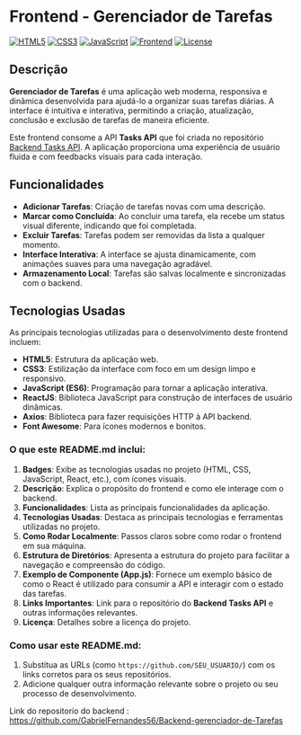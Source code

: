 # Frontend - Gerenciador de Tarefas

[![HTML5](https://img.shields.io/badge/HTML5-#E34F26.svg?style=flat-square)](https://www.w3.org/TR/html5/)
[![CSS3](https://img.shields.io/badge/CSS3-#1572B6.svg?style=flat-square)](https://www.w3.org/Style/CSS/)
[![JavaScript](https://img.shields.io/badge/JavaScript-#F7DF1E.svg?style=flat-square)](https://developer.mozilla.org/en-US/docs/Web/JavaScript)
[![Frontend](https://img.shields.io/badge/Frontend-ReactJS-green.svg?style=flat-square)](https://reactjs.org/)
[![License](https://img.shields.io/badge/License-MIT-green.svg)](LICENSE)

## Descrição

**Gerenciador de Tarefas** é uma aplicação web moderna, responsiva e dinâmica desenvolvida para ajudá-lo a organizar suas tarefas diárias. A interface é intuitiva e interativa, permitindo a criação, atualização, conclusão e exclusão de tarefas de maneira eficiente.

Este frontend consome a API **Tasks API** que foi criada no repositório [Backend Tasks API](https://github.com/SEU_USUARIO/backend-tasks-api). A aplicação proporciona uma experiência de usuário fluida e com feedbacks visuais para cada interação.

## Funcionalidades

- **Adicionar Tarefas**: Criação de tarefas novas com uma descrição.
- **Marcar como Concluída**: Ao concluir uma tarefa, ela recebe um status visual diferente, indicando que foi completada.
- **Excluir Tarefas**: Tarefas podem ser removidas da lista a qualquer momento.
- **Interface Interativa**: A interface se ajusta dinamicamente, com animações suaves para uma navegação agradável.
- **Armazenamento Local**: Tarefas são salvas localmente e sincronizadas com o backend.

## Tecnologias Usadas

As principais tecnologias utilizadas para o desenvolvimento deste frontend incluem:

- **HTML5**: Estrutura da aplicação web.
- **CSS3**: Estilização da interface com foco em um design limpo e responsivo.
- **JavaScript (ES6)**: Programação para tornar a aplicação interativa.
- **ReactJS**: Biblioteca JavaScript para construção de interfaces de usuário dinâmicas.
- **Axios**: Biblioteca para fazer requisições HTTP à API backend.
- **Font Awesome**: Para ícones modernos e bonitos.


### O que este **README.md** inclui:

1. **Badges**: Exibe as tecnologias usadas no projeto (HTML, CSS, JavaScript, React, etc.), com ícones visuais.
2. **Descrição**: Explica o propósito do frontend e como ele interage com o backend.
3. **Funcionalidades**: Lista as principais funcionalidades da aplicação.
4. **Tecnologias Usadas**: Destaca as principais tecnologias e ferramentas utilizadas no projeto.
5. **Como Rodar Localmente**: Passos claros sobre como rodar o frontend em sua máquina.
6. **Estrutura de Diretórios**: Apresenta a estrutura do projeto para facilitar a navegação e compreensão do código.
7. **Exemplo de Componente (App.js)**: Fornece um exemplo básico de como o React é utilizado para consumir a API e interagir com o estado das tarefas.
8. **Links Importantes**: Link para o repositório do **Backend Tasks API** e outras informações relevantes.
9. **Licença**: Detalhes sobre a licença do projeto.

### Como usar este **README.md**:

1. Substitua as URLs (como `https://github.com/SEU_USUARIO/`) com os links corretos para os seus repositórios.
2. Adicione qualquer outra informação relevante sobre o projeto ou seu processo de desenvolvimento.

Link do repositorio do backend : https://github.com/GabrielFernandes56/Backend-gerenciador-de-Tarefas
